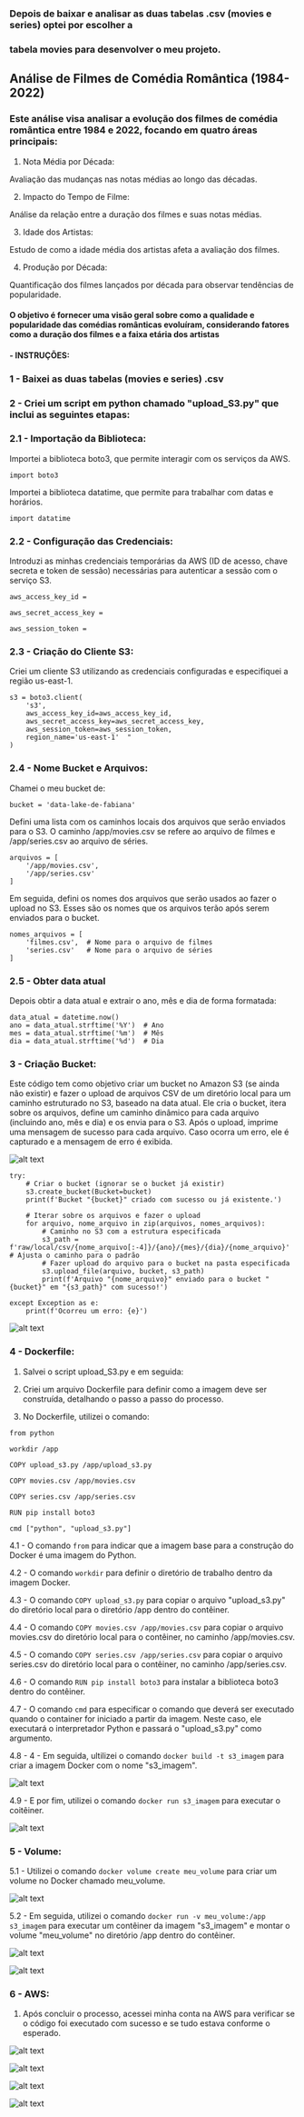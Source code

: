 
### Depois de baixar e analisar as duas tabelas .csv  (movies e series) optei por escolher a 
### tabela movies para desenvolver o meu projeto.

## Análise de Filmes de Comédia Romântica (1984-2022)

### Este análise visa analisar a evolução dos filmes de comédia romântica entre 1984 e 2022, focando em quatro áreas principais:

1. Nota Média por Década: 

Avaliação das mudanças nas notas médias ao longo das décadas.

2. Impacto do Tempo de Filme: 

Análise da relação entre a duração dos filmes e suas notas médias.

3. Idade dos Artistas: 

Estudo de como a idade média dos artistas afeta a avaliação dos filmes.

4. Produção por Década: 

Quantificação dos filmes lançados por década para observar tendências de popularidade.

#### O objetivo é fornecer uma visão geral sobre como a qualidade e popularidade das comédias românticas evoluíram, considerando fatores como a duração dos filmes e a faixa etária dos artistas
 
#### - INSTRUÇÕES:

### 1 - Baixei as duas tabelas (movies e series) .csv 

### 2 - Criei um script em python chamado "upload_S3.py" que inclui as seguintes etapas:

### 2.1 - Importação da Biblioteca:

Importei a biblioteca boto3, que permite interagir com os serviços da AWS.

`import boto3`

Importei a biblioteca datatime, que permite para trabalhar com datas e horários.

`import datatime`

### 2.2 - Configuração das Credenciais:

 Introduzi as minhas credenciais temporárias da AWS (ID de acesso, chave secreta e token de sessão) necessárias para autenticar a sessão com o serviço S3.

`aws_access_key_id = `

`aws_secret_access_key = `

`aws_session_token = `

### 2.3 - Criação do Cliente S3:

Criei um cliente S3 utilizando as credenciais configuradas e especifiquei a região us-east-1.

```
s3 = boto3.client(
    's3',
    aws_access_key_id=aws_access_key_id,
    aws_secret_access_key=aws_secret_access_key,
    aws_session_token=aws_session_token,
    region_name='us-east-1'  "
)
```
### 2.4 - Nome Bucket e Arquivos:

Chamei o meu bucket de:

`bucket = 'data-lake-de-fabiana' `

Defini uma lista com os caminhos locais dos arquivos que serão enviados para o S3. O caminho /app/movies.csv se refere ao arquivo de filmes e /app/series.csv ao arquivo de séries.

```
arquivos = [
    '/app/movies.csv',
    '/app/series.csv'
]
```

Em seguida, defini os nomes dos arquivos que serão usados ao fazer o upload no S3. Esses são os nomes que os arquivos terão após serem enviados para o bucket. 

```
nomes_arquivos = [
    'filmes.csv',  # Nome para o arquivo de filmes
    'series.csv'   # Nome para o arquivo de séries
]
```

### 2.5 - Obter data atual 

Depois obtir a data atual e extrair o ano, mês e dia de forma formatada:

```
data_atual = datetime.now()
ano = data_atual.strftime('%Y')  # Ano
mes = data_atual.strftime('%m')  # Mês
dia = data_atual.strftime('%d')  # Dia
```

### 3 - Criação Bucket:

Este código tem como objetivo criar um bucket no Amazon S3 (se ainda não existir) e fazer o upload de arquivos CSV de um diretório local para um caminho estruturado no S3, baseado na data atual. Ele cria o bucket, itera sobre os arquivos, define um caminho dinâmico para cada arquivo (incluindo ano, mês e dia) e os envia para o S3. Após o upload, imprime uma mensagem de sucesso para cada arquivo. Caso ocorra um erro, ele é capturado e a mensagem de erro é exibida.

![alt text](datatime.png)


```
try:
    # Criar o bucket (ignorar se o bucket já existir)
    s3.create_bucket(Bucket=bucket)
    print(f'Bucket "{bucket}" criado com sucesso ou já existente.')

    # Iterar sobre os arquivos e fazer o upload
    for arquivo, nome_arquivo in zip(arquivos, nomes_arquivos):
        # Caminho no S3 com a estrutura especificada
        s3_path = f'raw/local/csv/{nome_arquivo[:-4]}/{ano}/{mes}/{dia}/{nome_arquivo}'  # Ajusta o caminho para o padrão
        # Fazer upload do arquivo para o bucket na pasta especificada
        s3.upload_file(arquivo, bucket, s3_path)
        print(f'Arquivo "{nome_arquivo}" enviado para o bucket "{bucket}" em "{s3_path}" com sucesso!')

except Exception as e:
    print(f'Ocorreu um erro: {e}')
```    

![alt text](<../evidencias/bucket .py.png>)

### 4 - Dockerfile:

1. Salvei o script upload_S3.py e em seguida:

2. Criei um arquivo Dockerfile para definir como a imagem deve ser construída, detalhando o passo a passo do processo.

3. No Dockerfile, utilizei o comando:

`from python`

`workdir /app`

`COPY upload_s3.py /app/upload_s3.py`

`COPY movies.csv /app/movies.csv`

`COPY series.csv /app/series.csv`

`RUN pip install boto3`

`cmd ["python", "upload_s3.py"]`

4.1 - O comando `from` para indicar que a imagem base para a construção do Docker é uma imagem do Python.

4.2 - O comando `workdir` para definir o diretório de trabalho dentro da imagem Docker.

4.3 - O comando `COPY upload_s3.py` para copiar o arquivo "upload_s3.py" do diretório local para o diretório /app dentro do contêiner.

4.4 - O comando `COPY movies.csv /app/movies.csv` para copiar o arquivo movies.csv do diretório local para o contêiner, no caminho /app/movies.csv. 

4.5 - O comando `COPY series.csv /app/series.csv` para copiar o arquivo series.csv do diretório local para o contêiner, no caminho /app/series.csv.

4.6 - O comando `RUN pip install boto3`  para instalar a biblioteca boto3 dentro do contêiner.

4.7 - O comando `cmd` para especificar o comando que deverá ser executado quando o container for iniciado a partir da imagem. Neste caso, ele executará o interpretador Python e passará o "upload_s3.py" como argumento.

4.8 - 4 - Em seguida, ultilizei o comando `docker build -t s3_imagem` para criar a imagem Docker com o nome "s3_imagem".

![alt text](../evidencias/Dockerfile_criacao_imagem.png)

4.9 - E por fim, utilizei o comando `docker run s3_imagem` para executar o coitêiner.

![alt text](image.png)

### 5 - Volume:

5.1 - Utilizei o comando `docker volume create meu_volume` para criar um volume no Docker chamado meu_volume.

![alt text](../evidencias/criar_volume.png)

5.2 - Em seguida, utilizei o comando `docker run -v meu_volume:/app s3_imagem` para executar um contêiner da imagem "s3_imagem" e montar o volume "meu_volume" no diretório /app dentro do contêiner.

![alt text](../evidencias/executar_volume.png)

![alt text](../evidencias/itens_volume.png)

### 6 - AWS:

1. Após concluir o processo, acessei minha conta na AWS para verificar se o código foi executado com sucesso e se tudo estava conforme o esperado.

![alt text](../evidencias/bucket-data-lake.png)

![alt text](../evidencias/bucket_pastas_csv.png)

![alt text](../evidencias/bucket_filmes_csv.png)

![alt text](../evidencias/bucket_series_csv.png)



